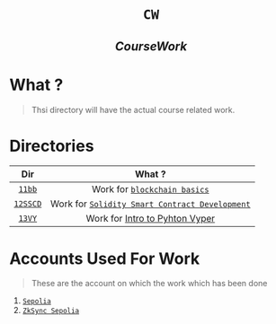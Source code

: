 <h1 align="center"><code> CW </code></h1>
<h2 align="center"><i>CourseWork</i></h2>

# What ? 

> Thsi directory will have the actual course related work. 

# Directories
 
 Dir | What ?
 :--: | :--: 
 [`11bb`](./11BB/) | Work for [`blockchain basics`](https://updraft.cyfrin.io/courses/blockchain-basics)
 [`12SSCD`](./12SSCD/) | Work for [`Solidity Smart Contract Development`](https://updraft.cyfrin.io/courses/solidity)
 [`13VY`](./13VY/) | Work for [ Intro to Pyhton Vyper](https://updraft.cyfrin.io/courses/intro-python-vyper-smart-contract-development)

# Accounts Used For Work 

> These are the account on which the work which has been done 

1. [`Sepolia`](https://sepolia.etherscan.io/address/0x692c2826b0518fef229b4bca184ade9915d05a73)
2. [`ZkSync Sepolia`](https://sepolia-era.zksync.network/address/0x692c2826b0518fEf229B4Bca184adE9915D05a73)
